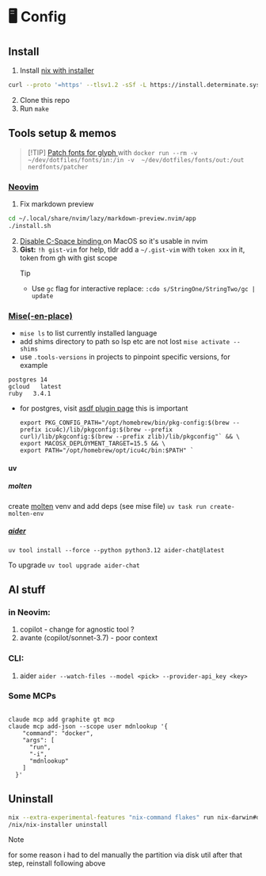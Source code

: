 # 🖥️ Config

## Install

1. Install [nix with installer](https://github.com/DeterminateSystems/nix-installer)

```bash
curl --proto '=https' --tlsv1.2 -sSf -L https://install.determinate.systems/nix | sh -s -- install
```

2. Clone this repo
3. Run `make`

## Tools setup & memos

> [!TIP] [ Patch fonts for glyph ](https://github.com/ryanoasis/nerd-fonts#option-9-patch-your-own-font) with
> `docker run --rm -v ~/dev/dotfiles/fonts/in:/in -v  ~/dev/dotfiles/fonts/out:/out nerdfonts/patcher`

### [Neovim](./home/programs/kickstart-nvim/README.md)

1. Fix markdown preview

```bash
cd ~/.local/share/nvim/lazy/markdown-preview.nvim/app
./install.sh
```

2. [ Disable C-Space binding ](https://apple.stackexchange.com/questions/423971/disable-controlspace-keyboard-shortcut) on MacOS so it's usable in nvim
3. **Gist:**
   `!h gist-vim` for help, tldr add a `~/.gist-vim` with `token xxx` in it, token
   from gh with gist scope
   > [!TIP]
   >
   > - Use `gc` flag for interactive replace: `:cdo s/StringOne/StringTwo/gc | update`

### [Mise(-en-place)](https://mise.jdx.dev/dev-tools/shims.html)

- `mise ls` to list currently installed language
- add shims directory to path so lsp etc are not lost `mise activate --shims`
- use `.tools-versions` in projects to pinpoint specific versions, for example

```#.tools-versions
postgres 14
gcloud   latest
ruby   3.4.1
```

- for postgres, visit [asdf plugin page](https://github.com/smashedtoatoms/asdf-postgres)
  this is important

  ```
  export PKG_CONFIG_PATH="/opt/homebrew/bin/pkg-config:$(brew --prefix icu4c)/lib/pkgconfig:$(brew --prefix curl)/lib/pkgconfig:$(brew --prefix zlib)/lib/pkgconfig"` && \
  export MACOSX_DEPLOYMENT_TARGET=15.5 && \
  export PATH="/opt/homebrew/opt/icu4c/bin:$PATH" `

  ```

#### uv

##### molten

create [molten](https://github.com/benlubas/molten-nvim) venv and add deps (see mise file) `uv task run create-molten-env`

##### [aider](https://aider.chat/docs/install.html)

`uv tool install --force --python python3.12 aider-chat@latest`

To upgrade `uv tool upgrade aider-chat`

## AI stuff

### in Neovim:

1. copilot - change for agnostic tool ?
2. avante (copilot/sonnet-3.7) - poor context

### CLI:

1. aider
   `aider --watch-files --model <pick> --provider-api_key <key>`

### Some MCPs

```

claude mcp add graphite gt mcp
claude mcp add-json --scope user mdnlookup '{
    "command": "docker",
    "args": [
      "run",
      "-i",
      "mdnlookup"
    ]
  }'

```

## Uninstall

```bash
nix --extra-experimental-features "nix-command flakes" run nix-darwin#darwin-uninstaller
/nix/nix-installer uninstall
```

> [!NOTE]
> for some reason i had to del manually the partition via disk util
> after that step, reinstall following above
